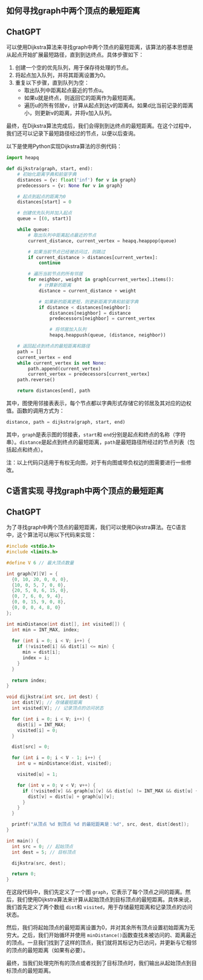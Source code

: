 如何寻找graph中两个顶点的最短距离
---------------------------------

ChatGPT
-------

可以使用Dijkstra算法来寻找graph中两个顶点的最短距离，该算法的基本思想是从起点开始扩展最短路径，直到到达终点。具体步骤如下：

1. 创建一个空的优先队列，用于保存待处理的节点。
2. 将起点加入队列，并将其距离设置为0。
3. 重复以下步骤，直到队列为空：
   * 取出队列中距离起点最近的节点u。
   * 如果u就是终点，则返回它的距离作为最短距离。
   * 遍历u的所有邻居v，计算从起点到达v的距离d。如果d比当前记录的距离小，则更新v的距离，并将v加入队列。

最终，在Dijkstra算法完成后，我们会得到到达终点的最短距离。在这个过程中，我们还可以记录下最短路径经过的节点，以便以后查询。

以下是使用Python实现Dijkstra算法的示例代码：

```python
import heapq

def dijkstra(graph, start, end):
    # 初始化距离字典和前驱字典
    distances = {v: float('inf') for v in graph}
    predecessors = {v: None for v in graph}

    # 起点到起点的距离为0
    distances[start] = 0

    # 创建优先队列并加入起点
    queue = [(0, start)]

    while queue:
        # 取出队列中距离起点最近的节点
        current_distance, current_vertex = heapq.heappop(queue)

        # 如果当前节点已经被访问过，则跳过
        if current_distance > distances[current_vertex]:
            continue

        # 遍历当前节点的所有邻居
        for neighbor, weight in graph[current_vertex].items():
            # 计算新的距离
            distance = current_distance + weight

            # 如果新的距离更短，则更新距离字典和前驱字典
            if distance < distances[neighbor]:
                distances[neighbor] = distance
                predecessors[neighbor] = current_vertex

                # 将邻居加入队列
                heapq.heappush(queue, (distance, neighbor))

    # 返回起点到终点的最短距离和路径
    path = []
    current_vertex = end
    while current_vertex is not None:
        path.append(current_vertex)
        current_vertex = predecessors[current_vertex]
    path.reverse()

    return distances[end], path
```

其中，图使用邻接表表示，每个节点都以字典形式存储它的邻居及其对应的边权值。函数的调用方式为：

```python
distance, path = dijkstra(graph, start, end)
```

其中，`graph`是表示图的邻接表，`start`和 `end`分别是起点和终点的名称（字符串）。`distance`是起点到终点的最短距离，`path`是最短路径所经过的节点列表（包括起点和终点）。

注：以上代码只适用于有权无向图，对于有向图或带负权边的图需要进行一些修改。

C语言实现 寻找graph中两个顶点的最短距离
---------------------------------------

ChatGPT
-------

为了寻找graph中两个顶点的最短距离，我们可以使用Dijkstra算法。在C语言中，这个算法可以用以下代码来实现：

```c
#include <stdio.h>
#include <limits.h>

#define V 6 // 最大顶点数量

int graph[V][V] = {
  {0, 10, 20, 0, 0, 0},
  {10, 0, 5, 7, 0, 0},
  {20, 5, 0, 6, 15, 0},
  {0, 7, 6, 0, 9, 4},
  {0, 0, 15, 9, 0, 8},
  {0, 0, 0, 4, 8, 0}
};

int minDistance(int dist[], int visited[]) {
  int min = INT_MAX, index;
  
  for (int i = 0; i < V; i++) {
    if (!visited[i] && dist[i] <= min) {
      min = dist[i];
      index = i;
    }
  }
  
  return index;
}

void dijkstra(int src, int dest) {
  int dist[V]; // 存储最短距离
  int visited[V]; // 记录顶点的访问状态

  for (int i = 0; i < V; i++) {
    dist[i] = INT_MAX;
    visited[i] = 0;
  }

  dist[src] = 0;

  for (int i = 0; i < V - 1; i++) {
    int u = minDistance(dist, visited);

    visited[u] = 1;

    for (int v = 0; v < V; v++) {
      if (!visited[v] && graph[u][v] && dist[u] != INT_MAX && dist[u] + graph[u][v] < dist[v]) {
        dist[v] = dist[u] + graph[u][v];
      }
    }
  }

  printf("从顶点 %d 到顶点 %d 的最短距离是：%d", src, dest, dist[dest]);
}

int main() {
  int src = 0; // 起始顶点
  int dest = 5; // 目标顶点

  dijkstra(src, dest);

  return 0;
}
```

在这段代码中，我们先定义了一个图 `graph`，它表示了每个顶点之间的距离。然后，我们使用Dijkstra算法来计算从起始顶点到目标顶点的最短距离。具体来说，我们首先定义了两个数组 `dist`和 `visited`，用于存储最短距离和记录顶点的访问状态。

然后，我们将起始顶点的最短距离设置为0，并对其余所有顶点设置初始距离为无穷大。之后，我们开始循环并使用 `minDistance()`函数查找未被访问的、距离最近的顶点。一旦我们找到了这样的顶点，我们就将其标记为已访问，并更新与它相邻的顶点的最短距离（如果有必要）。

最终，当我们处理完所有的顶点或者找到了目标顶点时，我们输出从起始顶点到目标顶点的最短距离。
